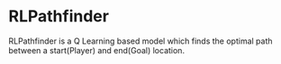 # RLPathfinder
RLPathfinder is a Q Learning based model which finds the optimal path between a start(Player) and end(Goal) location.
